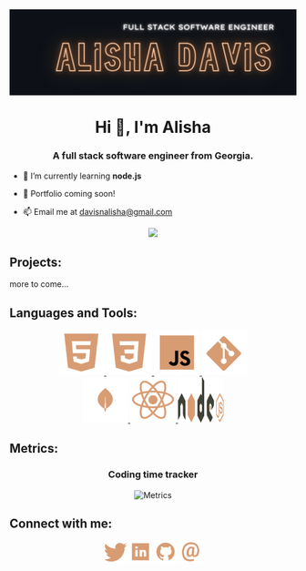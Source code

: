 <!--intro banner=========-->
<img align="center" src="https://github.com/alishadavis123/readme-assets/blob/b9c021b712b38012884f22f60c52efa04556072b/self-intro-banner1.png" alt="alishadavis"/>

<h1 align="center">Hi 👋, I'm Alisha</h1>
<h3 align="center">A full stack software engineer from Georgia.</h3>

- 🌱 I’m currently learning **node.js**

- 💼 Portfolio coming soon!

- 📫 Email me at [davisnalisha@gmail.com](mailto:davisnalisha@gmail.com)

<!--Github Streaks=========-->
<div align="center">
  <img src="https://github-readme-streak-stats.herokuapp.com/?user=alishadavis123&hide_border=true&theme=tokyonight_duo">
</div>

<h2 align="left"><!--icon img-->Projects:</h2>
<p> more to come...</p>


<h2 align="left"><!--icon img-->Languages and Tools:</h2>
<p align="center"> 
 <a href="https://www.w3.org/html/" target="_blank" rel="noreferrer"> <img src="https://github.com/alishadavis123/readme-assets/blob/b9c7a41fce23cc5e312f727e9daecc2e63763a2f/html5-icon.svg" alt="html5" width="80" height="80"/>
 </a> 
 <a href="https://www.w3schools.com/css/" target="_blank" rel="noreferrer"> <img src="https://github.com/alishadavis123/readme-assets/blob/a4c64055636ddef46d4113c2c77c30207f96ad80/css-3-icon.svg" alt="css3" width="80" height="80"/> 
 </a> 
 <a href="https://developer.mozilla.org/en-US/docs/Web/JavaScript" target="_blank" rel="noreferrer"> <img src="https://github.com/alishadavis123/readme-assets/blob/4a533af94de93bbb7ac36b7e6d42b8eeef9cbe63/javascript-icon.svg" alt="javascript" width="80" height="80"/>
 </a>
 <a href="https://git-scm.com/" target="_blank" rel="noreferrer"> <img src="https://github.com/alishadavis123/readme-assets/blob/b92ecbe1ae580b1f1fe2423ba0f9be10f3c678ec/git-icon.svg" alt="git" width="80" height="80"/>
 </a> <br>
 <a href="https://www.mongodb.com/" target="_blank" rel="noreferrer"> <img src="https://github.com/alishadavis123/readme-assets/blob/babb4daf4e0501189e9af4ce049412baeca6337c/mongodb-icon.svg" alt="mongodb" width="80" height="80"/>
 </a>
 <a href="https://reactjs.org/" target="_blank" rel="noreferrer"> <img src="https://github.com/alishadavis123/readme-assets/blob/7f55169989122e0064dfa498d6247ae5d3197cec/react-icon.svg" alt="react" width="80" height="80"/>
 </a> 
 <a href="https://nodejs.org" target="_blank" rel="noreferrer"> <img src="https://github.com/alishadavis123/readme-assets/blob/3ed4125da24132373e98722c000c42de9e8c3053/nodejs-icon.svg" alt="nodejs" width="80" height="80"/>
 </a> 
</p>

<h2 align="left"><!--icon img-->Metrics:</h2>

<div align="center">
  <h3 align="center">Coding time tracker</h3>
  <img align="center" src="https://github-readme-stats.vercel.app/api?username=alishadavis123&theme=codeSTACKr&show_icons=true" alt="Metrics" width="400">
</div>

 <!--Social Media Links=========-->
<h2 align="left"><!--icon img-->Connect with me:</h2>
<p align="center">
<a href="https://twitter.com/_alishadavis" target="blank"><img align="center" src="https://github.com/alishadavis123/readme-assets/blob/842382105209d8d97f40ac1f62d4330863dd9dba/twitter-icon.svg" alt="alishadavis" height="40" width="40" /></a>
<a href="https://linkedin.com/in/alishadavis" target="blank"><img align="center" src="https://github.com/alishadavis123/readme-assets/blob/842382105209d8d97f40ac1f62d4330863dd9dba/linkedin-icon.svg" alt="alishadavis" height="40" width="40" /></a>
<a href="https://github.com/alishadavis123/"><img align="center" src="https://github.com/alishadavis123/readme-assets/blob/970e60698b8076711ec373b9a9e0cca7344ff5f8/github-icon.svg" alt="alishadavis" height="40" width="40" /></a>
<a href="mailto:davisnalisha@gmail.com"><img align="center" src="https://github.com/alishadavis123/readme-assets/blob/3ed4125da24132373e98722c000c42de9e8c3053/email-@-icon.svg" alt="alishadavis" height="40" width="40" /></a>
</p>

